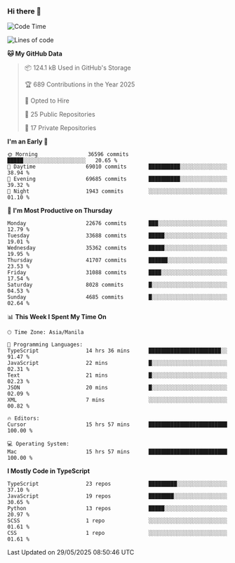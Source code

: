 ### Hi there 👋

<!--START_SECTION:waka-->
![Code Time](http://img.shields.io/badge/Code%20Time-1%2C779%20hrs%2054%20mins-blue)

![Lines of code](https://img.shields.io/badge/From%20Hello%20World%20I%27ve%20Written-66.7%20million%20lines%20of%20code-blue)

**🐱 My GitHub Data** 

> 📦 124.1 kB Used in GitHub's Storage 
 > 
> 🏆 689 Contributions in the Year 2025
 > 
> 💼 Opted to Hire
 > 
> 📜 25 Public Repositories 
 > 
> 🔑 17 Private Repositories 
 > 
**I'm an Early 🐤** 

```text
🌞 Morning                36596 commits       █████░░░░░░░░░░░░░░░░░░░░   20.65 % 
🌆 Daytime                69010 commits       ██████████░░░░░░░░░░░░░░░   38.94 % 
🌃 Evening                69685 commits       ██████████░░░░░░░░░░░░░░░   39.32 % 
🌙 Night                  1943 commits        ░░░░░░░░░░░░░░░░░░░░░░░░░   01.10 % 
```
📅 **I'm Most Productive on Thursday** 

```text
Monday                   22676 commits       ███░░░░░░░░░░░░░░░░░░░░░░   12.79 % 
Tuesday                  33688 commits       █████░░░░░░░░░░░░░░░░░░░░   19.01 % 
Wednesday                35362 commits       █████░░░░░░░░░░░░░░░░░░░░   19.95 % 
Thursday                 41707 commits       ██████░░░░░░░░░░░░░░░░░░░   23.53 % 
Friday                   31088 commits       ████░░░░░░░░░░░░░░░░░░░░░   17.54 % 
Saturday                 8028 commits        █░░░░░░░░░░░░░░░░░░░░░░░░   04.53 % 
Sunday                   4685 commits        █░░░░░░░░░░░░░░░░░░░░░░░░   02.64 % 
```


📊 **This Week I Spent My Time On** 

```text
🕑︎ Time Zone: Asia/Manila

💬 Programming Languages: 
TypeScript               14 hrs 36 mins      ███████████████████████░░   91.47 % 
JavaScript               22 mins             █░░░░░░░░░░░░░░░░░░░░░░░░   02.31 % 
Text                     21 mins             █░░░░░░░░░░░░░░░░░░░░░░░░   02.23 % 
JSON                     20 mins             █░░░░░░░░░░░░░░░░░░░░░░░░   02.09 % 
XML                      7 mins              ░░░░░░░░░░░░░░░░░░░░░░░░░   00.82 % 

🔥 Editors: 
Cursor                   15 hrs 57 mins      █████████████████████████   100.00 % 

💻 Operating System: 
Mac                      15 hrs 57 mins      █████████████████████████   100.00 % 
```

**I Mostly Code in TypeScript** 

```text
TypeScript               23 repos            █████████░░░░░░░░░░░░░░░░   37.10 % 
JavaScript               19 repos            ████████░░░░░░░░░░░░░░░░░   30.65 % 
Python                   13 repos            █████░░░░░░░░░░░░░░░░░░░░   20.97 % 
SCSS                     1 repo              ░░░░░░░░░░░░░░░░░░░░░░░░░   01.61 % 
CSS                      1 repo              ░░░░░░░░░░░░░░░░░░░░░░░░░   01.61 % 
```




 Last Updated on 29/05/2025 08:50:46 UTC
<!--END_SECTION:waka-->
